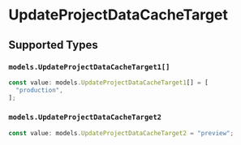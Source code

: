 # UpdateProjectDataCacheTarget


## Supported Types

### `models.UpdateProjectDataCacheTarget1[]`

```typescript
const value: models.UpdateProjectDataCacheTarget1[] = [
  "production",
];
```

### `models.UpdateProjectDataCacheTarget2`

```typescript
const value: models.UpdateProjectDataCacheTarget2 = "preview";
```

